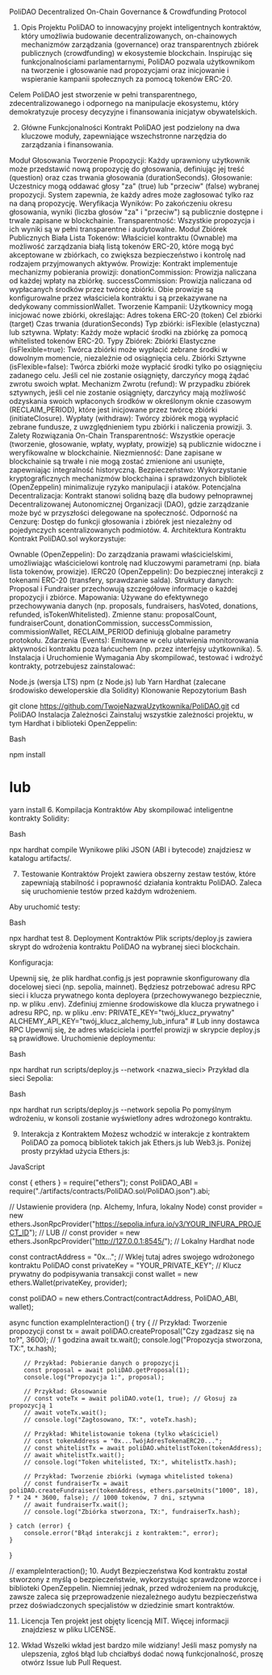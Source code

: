 PoliDAO
Decentralized On-Chain Governance & Crowdfunding Protocol

1. Opis Projektu
PoliDAO to innowacyjny projekt inteligentnych kontraktów, który umożliwia budowanie decentralizowanych, on-chainowych mechanizmów zarządzania (governance) oraz transparentnych zbiórek publicznych (crowdfunding) w ekosystemie blockchain. Inspirując się funkcjonalnościami parlamentarnymi, PoliDAO pozwala użytkownikom na tworzenie i głosowanie nad propozycjami oraz inicjowanie i wspieranie kampanii społecznych za pomocą tokenów ERC-20.

Celem PoliDAO jest stworzenie w pełni transparentnego, zdecentralizowanego i odpornego na manipulacje ekosystemu, który demokratyzuje procesy decyzyjne i finansowania inicjatyw obywatelskich.

2. Główne Funkcjonalności
Kontrakt PoliDAO jest podzielony na dwa kluczowe moduły, zapewniające wszechstronne narzędzia do zarządzania i finansowania.

Moduł Głosowania
Tworzenie Propozycji: Każdy uprawniony użytkownik może przedstawić nową propozycję do głosowania, definiując jej treść (question) oraz czas trwania głosowania (durationSeconds).
Głosowanie: Uczestnicy mogą oddawać głosy "za" (true) lub "przeciw" (false) wybranej propozycji. System zapewnia, że każdy adres może zagłosować tylko raz na daną propozycję.
Weryfikacja Wyników: Po zakończeniu okresu głosowania, wyniki (liczba głosów "za" i "przeciw") są publicznie dostępne i trwale zapisane w blockchainie.
Transparentność: Wszystkie propozycja i ich wyniki są w pełni transparentne i audytowalne.
Moduł Zbiórek Publicznych
Biała Lista Tokenów: Właściciel kontraktu (Ownable) ma możliwość zarządzania białą listą tokenów ERC-20, które mogą być akceptowane w zbiórkach, co zwiększa bezpieczeństwo i kontrolę nad rodzajem przyjmowanych aktywów.
Prowizje: Kontrakt implementuje mechanizmy pobierania prowizji:
donationCommission: Prowizja naliczana od każdej wpłaty na zbiórkę.
successCommission: Prowizja naliczana od wypłacanych środków przez twórcę zbiórki. Obie prowizje są konfigurowalne przez właściciela kontraktu i są przekazywane na dedykowany commissionWallet.
Tworzenie Kampanii: Użytkownicy mogą inicjować nowe zbiórki, określając:
Adres tokena ERC-20 (token)
Cel zbiórki (target)
Czas trwania (durationSeconds)
Typ zbiórki: isFlexible (elastyczna) lub sztywna.
Wpłaty: Każdy może wpłacić środki na zbiórkę za pomocą whitelisted tokenów ERC-20.
Typy Zbiórek:
Zbiórki Elastyczne (isFlexible=true): Twórca zbiórki może wypłacić zebrane środki w dowolnym momencie, niezależnie od osiągnięcia celu.
Zbiórki Sztywne (isFlexible=false): Twórca zbiórki może wypłacić środki tylko po osiągnięciu zadanego celu. Jeśli cel nie zostanie osiągnięty, darczyńcy mogą żądać zwrotu swoich wpłat.
Mechanizm Zwrotu (refund): W przypadku zbiórek sztywnych, jeśli cel nie zostanie osiągnięty, darczyńcy mają możliwość odzyskania swoich wpłaconych środków w określonym oknie czasowym (RECLAIM_PERIOD), które jest inicjowane przez twórcę zbiórki (initiateClosure).
Wypłaty (withdraw): Twórcy zbiórek mogą wypłacić zebrane fundusze, z uwzględnieniem typu zbiórki i naliczenia prowizji.
3. Zalety Rozwiązania On-Chain
Transparentność: Wszystkie operacje (tworzenie, głosowanie, wpłaty, wypłaty, prowizje) są publicznie widoczne i weryfikowalne w blockchainie.
Niezmienność: Dane zapisane w blockchainie są trwałe i nie mogą zostać zmienione ani usunięte, zapewniając integralność historyczną.
Bezpieczeństwo: Wykorzystanie kryptograficznych mechanizmów blockchaina i sprawdzonych bibliotek (OpenZeppelin) minimalizuje ryzyko manipulacji i ataków.
Potencjalna Decentralizacja: Kontrakt stanowi solidną bazę dla budowy pełnoprawnej Decentralizowanej Autonomicznej Organizacji (DAO), gdzie zarządzanie może być w przyszłości delegowane na społeczność.
Odporność na Cenzurę: Dostęp do funkcji głosowania i zbiórek jest niezależny od pojedynczych scentralizowanych podmiotów.
4. Architektura Kontraktu
Kontrakt PoliDAO.sol wykorzystuje:

Ownable (OpenZeppelin): Do zarządzania prawami właścicielskimi, umożliwiając właścicielowi kontrolę nad kluczowymi parametrami (np. biała lista tokenów, prowizje).
IERC20 (OpenZeppelin): Do bezpiecznej interakcji z tokenami ERC-20 (transfery, sprawdzanie salda).
Struktury danych: Proposal i Fundraiser przechowują szczegółowe informacje o każdej propozycji i zbiórce.
Mapowania: Używane do efektywnego przechowywania danych (np. proposals, fundraisers, hasVoted, donations, refunded, isTokenWhitelisted).
Zmienne stanu: proposalCount, fundraiserCount, donationCommission, successCommission, commissionWallet, RECLAIM_PERIOD definiują globalne parametry protokołu.
Zdarzenia (Events): Emitowane w celu ułatwienia monitorowania aktywności kontraktu poza łańcuchem (np. przez interfejsy użytkownika).
5. Instalacja i Uruchomienie
Wymagania
Aby skompilować, testować i wdrożyć kontrakty, potrzebujesz zainstalować:

Node.js (wersja LTS)
npm (z Node.js) lub Yarn
Hardhat (zalecane środowisko deweloperskie dla Solidity)
Klonowanie Repozytorium
Bash

git clone https://github.com/TwojeNazwaUzytkownika/PoliDAO.git
cd PoliDAO
Instalacja Zależności
Zainstaluj wszystkie zależności projektu, w tym Hardhat i biblioteki OpenZeppelin:

Bash

npm install
# lub
yarn install
6. Kompilacja Kontraktów
Aby skompilować inteligentne kontrakty Solidity:

Bash

npx hardhat compile
Wynikowe pliki JSON (ABI i bytecode) znajdziesz w katalogu artifacts/.

7. Testowanie Kontraktów
Projekt zawiera obszerny zestaw testów, które zapewniają stabilność i poprawność działania kontraktu PoliDAO. Zaleca się uruchomienie testów przed każdym wdrożeniem.

Aby uruchomić testy:

Bash

npx hardhat test
8. Deployment Kontraktów
Plik scripts/deploy.js zawiera skrypt do wdrożenia kontraktu PoliDAO na wybranej sieci blockchain.

Konfiguracja:

Upewnij się, że plik hardhat.config.js jest poprawnie skonfigurowany dla docelowej sieci (np. sepolia, mainnet). Będziesz potrzebować adresu RPC sieci i klucza prywatnego konta deployera (przechowywanego bezpiecznie, np. w pliku .env).
Zdefiniuj zmienne środowiskowe dla klucza prywatnego i adresu RPC, np. w pliku .env:
PRIVATE_KEY="twój_klucz_prywatny"
ALCHEMY_API_KEY="twój_klucz_alchemy_lub_infura" # Lub inny dostawca RPC
Upewnij się, że adres właściciela i portfel prowizji w skrypcie deploy.js są prawidłowe.
Uruchomienie deploymentu:

Bash

npx hardhat run scripts/deploy.js --network <nazwa_sieci>
Przykład dla sieci Sepolia:

Bash

npx hardhat run scripts/deploy.js --network sepolia
Po pomyślnym wdrożeniu, w konsoli zostanie wyświetlony adres wdrożonego kontraktu.

9. Interakcja z Kontraktem
Możesz wchodzić w interakcje z kontraktem PoliDAO za pomocą bibliotek takich jak Ethers.js lub Web3.js. Poniżej prosty przykład użycia Ethers.js:

JavaScript

const { ethers } = require("ethers");
const PoliDAO_ABI = require("./artifacts/contracts/PoliDAO.sol/PoliDAO.json").abi;

// Ustawienie providera (np. Alchemy, Infura, lokalny Node)
const provider = new ethers.JsonRpcProvider("https://sepolia.infura.io/v3/YOUR_INFURA_PROJECT_ID");
// LUB
// const provider = new ethers.JsonRpcProvider("http://127.0.0.1:8545/"); // Lokalny Hardhat node

const contractAddress = "0x..."; // Wklej tutaj adres swojego wdrożonego kontraktu PoliDAO
const privateKey = "YOUR_PRIVATE_KEY"; // Klucz prywatny do podpisywania transakcji
const wallet = new ethers.Wallet(privateKey, provider);

const poliDAO = new ethers.Contract(contractAddress, PoliDAO_ABI, wallet);

async function exampleInteraction() {
    try {
        // Przykład: Tworzenie propozycji
        const tx = await poliDAO.createProposal("Czy zgadzasz się na to?", 3600); // 1 godzina
        await tx.wait();
        console.log("Propozycja stworzona, TX:", tx.hash);

        // Przykład: Pobieranie danych o propozycji
        const proposal = await poliDAO.getProposal(1);
        console.log("Propozycja 1:", proposal);

        // Przykład: Głosowanie
        // const voteTx = await poliDAO.vote(1, true); // Głosuj za propozycją 1
        // await voteTx.wait();
        // console.log("Zagłosowano, TX:", voteTx.hash);

        // Przykład: Whitelistowanie tokena (tylko właściciel)
        // const tokenAddress = "0x...TwójAdresTokenaERC20...";
        // const whitelistTx = await poliDAO.whitelistToken(tokenAddress);
        // await whitelistTx.wait();
        // console.log("Token whitelisted, TX:", whitelistTx.hash);

        // Przykład: Tworzenie zbiórki (wymaga whitelisted tokena)
        // const fundraiserTx = await poliDAO.createFundraiser(tokenAddress, ethers.parseUnits("1000", 18), 7 * 24 * 3600, false); // 1000 tokenów, 7 dni, sztywna
        // await fundraiserTx.wait();
        // console.log("Zbiórka stworzona, TX:", fundraiserTx.hash);

    } catch (error) {
        console.error("Błąd interakcji z kontraktem:", error);
    }
}

// exampleInteraction();
10. Audyt Bezpieczeństwa
Kod kontraktu został stworzony z myślą o bezpieczeństwie, wykorzystując sprawdzone wzorce i biblioteki OpenZeppelin. Niemniej jednak, przed wdrożeniem na produkcję, zawsze zaleca się przeprowadzenie niezależnego audytu bezpieczeństwa przez doświadczonych specjalistów w dziedzinie smart kontraktów.

11. Licencja
Ten projekt jest objęty licencją MIT. Więcej informacji znajdziesz w pliku LICENSE.

12. Wkład
Wszelki wkład jest bardzo mile widziany! Jeśli masz pomysły na ulepszenia, zgłoś błąd lub chciałbyś dodać nową funkcjonalność, proszę otwórz Issue lub Pull Request.